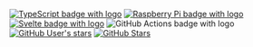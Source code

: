 <!-- markdownlint-disable -->

[![TypeScript badge with logo](https://img.shields.io/badge/-007ACC.svg?style=for-the-badge&logo=typescript&logoColor=white)][ts] [![Raspberry Pi badge with logo](https://img.shields.io/badge/-C51A4A.svg?style=for-the-badge&logo=Raspberry-Pi)][rpi] [![Svelte badge with logo](https://img.shields.io/badge/-31A8FF.svg?style=for-the-badge&logo=svelte&logoColor=white)][sv] ![GitHub Actions badge with logo](https://img.shields.io/badge/-2671E5.svg?style=for-the-badge&logo=github%20actions&logoColor=white "GitHub Actions") [![GitHub User's stars](https://img.shields.io/github/sponsors/marcusrbrown?style=for-the-badge&label)][gs] [![GitHub Stars](https://img.shields.io/github/stars/marcusrbrown?affiliations=OWNER%2CCOLLABORATOR&style=for-the-badge&label)][gh-stars]

[ts]: https://www.typescriptlang.org/ "TypeScript: Typed JavaScript at Any Scale."
[rpi]: https://www.raspberrypi.org/ "Teach, Learn, and Make with Raspberry Pi"
[sv]: https://svelte.dev/ "Svelte • Cybernetically enhanced web apps"
[gs]: https://github.com/sponsors/marcusrbrown "Sponsor @marcusrbrown on GitHub"
[gh-stars]: https://github.com/marcusrbrown/stargazers "See @marcusrbrown stars on GitHub"

<!-- markdownlint-restore -->
